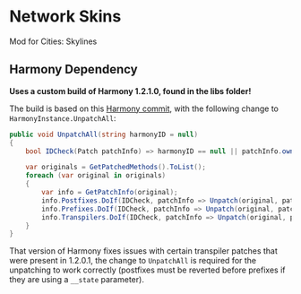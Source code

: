 Network Skins
=============

Mod for Cities: Skylines

Harmony Dependency
------------------

**Uses a custom build of Harmony 1.2.1.0, found in the libs folder!** 

The build is based on this [Harmony commit](https://github.com/pardeike/Harmony/tree/0d2bcc42917f0a1c0e58543e90ccb908038bc0ce), with the following change to `HarmonyInstance.UnpatchAll`:

```csharp
public void UnpatchAll(string harmonyID = null)
{
	bool IDCheck(Patch patchInfo) => harmonyID == null || patchInfo.owner == harmonyID;

	var originals = GetPatchedMethods().ToList();
	foreach (var original in originals)
	{
		var info = GetPatchInfo(original);
		info.Postfixes.DoIf(IDCheck, patchInfo => Unpatch(original, patchInfo.patch));
		info.Prefixes.DoIf(IDCheck, patchInfo => Unpatch(original, patchInfo.patch));
		info.Transpilers.DoIf(IDCheck, patchInfo => Unpatch(original, patchInfo.patch));
	}
}
```

That version of Harmony fixes issues with certain transpiler patches that were present in 1.2.0.1, the change to `UnpatchAll` is required for the unpatching to work correctly (postfixes must be reverted before prefixes if they are using a `__state` parameter).
